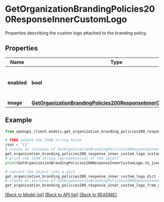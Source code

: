 # GetOrganizationBrandingPolicies200ResponseInnerCustomLogo

Properties describing the custom logo attached to the branding policy.

## Properties

Name | Type | Description | Notes
------------ | ------------- | ------------- | -------------
**enabled** | **bool** | Whether or not there is a custom logo enabled. | [optional] 
**image** | [**GetOrganizationBrandingPolicies200ResponseInnerCustomLogoImage**](GetOrganizationBrandingPolicies200ResponseInnerCustomLogoImage.md) |  | [optional] 

## Example

```python
from openapi_client.models.get_organization_branding_policies200_response_inner_custom_logo import GetOrganizationBrandingPolicies200ResponseInnerCustomLogo

# TODO update the JSON string below
json = "{}"
# create an instance of GetOrganizationBrandingPolicies200ResponseInnerCustomLogo from a JSON string
get_organization_branding_policies200_response_inner_custom_logo_instance = GetOrganizationBrandingPolicies200ResponseInnerCustomLogo.from_json(json)
# print the JSON string representation of the object
print(GetOrganizationBrandingPolicies200ResponseInnerCustomLogo.to_json())

# convert the object into a dict
get_organization_branding_policies200_response_inner_custom_logo_dict = get_organization_branding_policies200_response_inner_custom_logo_instance.to_dict()
# create an instance of GetOrganizationBrandingPolicies200ResponseInnerCustomLogo from a dict
get_organization_branding_policies200_response_inner_custom_logo_from_dict = GetOrganizationBrandingPolicies200ResponseInnerCustomLogo.from_dict(get_organization_branding_policies200_response_inner_custom_logo_dict)
```
[[Back to Model list]](../README.md#documentation-for-models) [[Back to API list]](../README.md#documentation-for-api-endpoints) [[Back to README]](../README.md)


